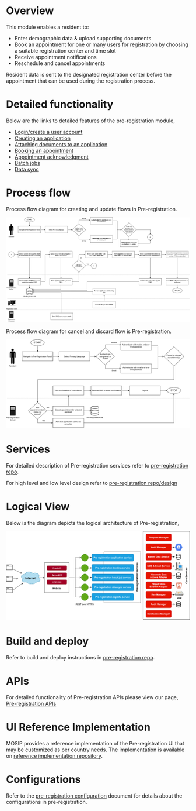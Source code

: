 # Overview
This module enables a resident to:

* Enter demographic data & upload supporting documents
* Book an appointment for one or many users for registration by choosing a suitable registration center and time slot
* Receive appointment notifications
* Reschedule and cancel appointments

Resident data is sent to the designated registration center before the appointment that can be used during the registration process.

# Detailed functionality

Below are the links to detailed features of the pre-registration module,
* [Login/create a user account](Login-or-create-a-user-account.md)
* [Creating an application](Creating-an-application.md)
* [Attaching documents to an application](Attaching-documents-to-an-application.md)
* [Booking an appointment](Booking-an-appointment.md)
* [Appointment acknowledgment](Appointment-acknowledgment.md)
* [Batch jobs](Batch-jobs.md)
* [Data sync](Data-sync.md)

# Process flow

Process flow diagram for creating and update flows in Pre-registration.

![](_images/pre_registration_process_flow-create_or_update_applications.png)

Process flow diagram for cancel and discard flow is Pre-registration.

![](_images/pre_registration_process_flow-cancel_or_discard_applications.png)

# Services

For detailed description of Pre-registration services refer to [pre-registration repo](https://github.com/mosip/pre-registration).

For high level and low level design refer to [pre-registration repo/design](https://github.com/mosip/pre-registration/design)

# Logical View

Below is the diagram depicts the logical architecture of Pre-registration,

![](_images/pre_registration-logic_architecture_diagram.png)

# Build and deploy
Refer to build and deploy instructions in [pre-registration repo](https://github.com/mosip/pre-registration).

# APIs
For detailed functionality of Pre-registration APIs please view our page, [Pre-registration APIs](Pre-Registration-APIs.md)

# UI Reference Implementation
MOSIP provides a reference implementation of the Pre-registration UI that may be customized as per country needs. The implementation is available on [reference implementation repository](https://github.com/mosip/mosip-ref-impl).

# Configurations
Refer to the [pre-registration configuration](Pre-Registration-Configuration.md) document for details about the configurations in pre-registration.